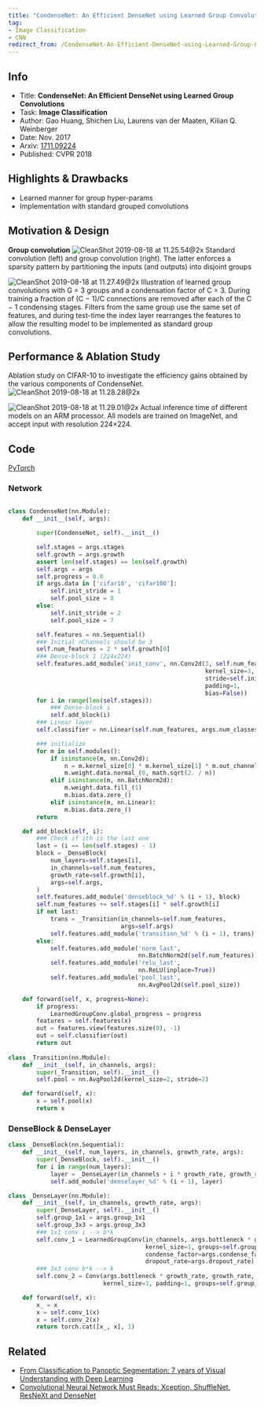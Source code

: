 ```yaml
---
title: "CondenseNet: An Efficient DenseNet using Learned Group Convolutions - Huang - CVPR 2018"
tag:
- Image Classification
- CNN
redirect_from: /CondenseNet-An-Efficient-DenseNet-using-Learned-Group-Convolutions-Huang-CVPR.html
---
```




## Info
- Title: **CondenseNet: An Efficient DenseNet using Learned Group Convolutions**
- Task: **Image Classification**
- Author: Gao Huang, Shichen Liu, Laurens van der Maaten, Kilian Q. Weinberger
- Date: Nov. 2017
- Arxiv: [1711.09224](https://arxiv.org/abs/1711.09224)
- Published: CVPR 2018

## Highlights & Drawbacks
- Learned manner for group hyper-params
- Implementation with standard grouped convolutions


## Motivation & Design
**Group convolution**
![CleanShot 2019-08-18 at 11.25.54@2x](media/15598791313598/CleanShot%202019-08-18%20at%2011.25.54@2x.jpg)
Standard convolution (left) and group convolution (right). The latter enforces a sparsity pattern by partitioning the inputs (and outputs) into disjoint groups

![CleanShot 2019-08-18 at 11.27.49@2x](media/15598791313598/CleanShot%202019-08-18%20at%2011.27.49@2x.jpg)
Illustration of learned group convolutions with G = 3 groups and a condensation factor of C = 3. During training a fraction of (C − 1)/C connections are removed after each of the C − 1 condensing stages. Filters from the same group use the same set of features, and during test-time the index layer rearranges the features to allow the resulting model to be implemented as standard group convolutions.

## Performance & Ablation Study
Ablation study on CIFAR-10 to investigate the efficiency gains obtained by the various components of CondenseNet.
![CleanShot 2019-08-18 at 11.28.28@2x](media/15598791313598/CleanShot%202019-08-18%20at%2011.28.28@2x.jpg)

<script async src="https://pagead2.googlesyndication.com/pagead/js/adsbygoogle.js"></script>
<ins class="adsbygoogle"
     style="display:block; text-align:center;"
     data-ad-layout="in-article"
     data-ad-format="fluid"
     data-ad-client="ca-pub-4466575858054752"
     data-ad-slot="8787986126"></ins>
<script>
     (adsbygoogle = window.adsbygoogle || []).push({});
</script>


![CleanShot 2019-08-18 at 11.29.01@2x](media/15598791313598/CleanShot%202019-08-18%20at%2011.29.01@2x.jpg)
Actual inference time of different models on an ARM processor. All models are trained on ImageNet, and accept input with resolution 224×224.


## Code
[PyTorch](https://github.com/ShichenLiu/CondenseNet)



### Network

```python

class CondenseNet(nn.Module):
    def __init__(self, args):

        super(CondenseNet, self).__init__()

        self.stages = args.stages
        self.growth = args.growth
        assert len(self.stages) == len(self.growth)
        self.args = args
        self.progress = 0.0
        if args.data in ['cifar10', 'cifar100']:
            self.init_stride = 1
            self.pool_size = 8
        else:
            self.init_stride = 2
            self.pool_size = 7

        self.features = nn.Sequential()
        ### Initial nChannels should be 3
        self.num_features = 2 * self.growth[0]
        ### Dense-block 1 (224x224)
        self.features.add_module('init_conv', nn.Conv2d(3, self.num_features,
                                                        kernel_size=3,
                                                        stride=self.init_stride,
                                                        padding=1,
                                                        bias=False))
        for i in range(len(self.stages)):
            ### Dense-block i
            self.add_block(i)
        ### Linear layer
        self.classifier = nn.Linear(self.num_features, args.num_classes)

        ### initialize
        for m in self.modules():
            if isinstance(m, nn.Conv2d):
                n = m.kernel_size[0] * m.kernel_size[1] * m.out_channels
                m.weight.data.normal_(0, math.sqrt(2. / n))
            elif isinstance(m, nn.BatchNorm2d):
                m.weight.data.fill_(1)
                m.bias.data.zero_()
            elif isinstance(m, nn.Linear):
                m.bias.data.zero_()
        return

    def add_block(self, i):
        ### Check if ith is the last one
        last = (i == len(self.stages) - 1)
        block = _DenseBlock(
            num_layers=self.stages[i],
            in_channels=self.num_features,
            growth_rate=self.growth[i],
            args=self.args,
        )
        self.features.add_module('denseblock_%d' % (i + 1), block)
        self.num_features += self.stages[i] * self.growth[i]
        if not last:
            trans = _Transition(in_channels=self.num_features,
                                args=self.args)
            self.features.add_module('transition_%d' % (i + 1), trans)
        else:
            self.features.add_module('norm_last',
                                     nn.BatchNorm2d(self.num_features))
            self.features.add_module('relu_last',
                                     nn.ReLU(inplace=True))
            self.features.add_module('pool_last',
                                     nn.AvgPool2d(self.pool_size))

    def forward(self, x, progress=None):
        if progress:
            LearnedGroupConv.global_progress = progress
        features = self.features(x)
        out = features.view(features.size(0), -1)
        out = self.classifier(out)
        return out
    
class _Transition(nn.Module):
    def __init__(self, in_channels, args):
        super(_Transition, self).__init__()
        self.pool = nn.AvgPool2d(kernel_size=2, stride=2)

    def forward(self, x):
        x = self.pool(x)
        return x
```



### DenseBlock & DenseLayer

```python
class _DenseBlock(nn.Sequential):
    def __init__(self, num_layers, in_channels, growth_rate, args):
        super(_DenseBlock, self).__init__()
        for i in range(num_layers):
            layer = _DenseLayer(in_channels + i * growth_rate, growth_rate, args)
            self.add_module('denselayer_%d' % (i + 1), layer)

```



```python
class _DenseLayer(nn.Module):
    def __init__(self, in_channels, growth_rate, args):
        super(_DenseLayer, self).__init__()
        self.group_1x1 = args.group_1x1
        self.group_3x3 = args.group_3x3
        ### 1x1 conv i --> b*k
        self.conv_1 = LearnedGroupConv(in_channels, args.bottleneck * growth_rate,
                                       kernel_size=1, groups=self.group_1x1,
                                       condense_factor=args.condense_factor,
                                       dropout_rate=args.dropout_rate)
        ### 3x3 conv b*k --> k
        self.conv_2 = Conv(args.bottleneck * growth_rate, growth_rate,
                           kernel_size=3, padding=1, groups=self.group_3x3)

    def forward(self, x):
        x_ = x
        x = self.conv_1(x)
        x = self.conv_2(x)
        return torch.cat([x_, x], 1)
```



## Related

- [From Classification to Panoptic Segmentation: 7 years of Visual Understanding with Deep Learning](https://arxivnote.ddlee.cn/2019/08/17/Classification-to-Panoptic-Segmentation-visual-understanding-CVPR.html)
- [Convolutional Neural Network Must Reads: Xception, ShuffleNet, ResNeXt and DenseNet](https://arxivnote.ddlee.cn/2019/08/14/convolutional-neural-network-xception-shufflenet-resnext-densenet.html)